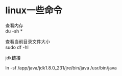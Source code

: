 # linux一些命令

查看内存  
du -sh *  

查看当前目录文件大小  
sudo df -hl  

jdk链接  

ln -sf /app/java/jdk1.8.0_231/jre/bin/java /usr/bin/java
